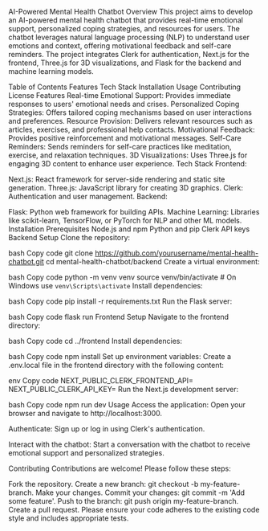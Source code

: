 AI-Powered Mental Health Chatbot
Overview
This project aims to develop an AI-powered mental health chatbot that provides real-time emotional support, personalized coping strategies, and resources for users. The chatbot leverages natural language processing (NLP) to understand user emotions and context, offering motivational feedback and self-care reminders. The project integrates Clerk for authentication, Next.js for the frontend, Three.js for 3D visualizations, and Flask for the backend and machine learning models.

Table of Contents
Features
Tech Stack
Installation
Usage
Contributing
License
Features
Real-time Emotional Support: Provides immediate responses to users' emotional needs and crises.
Personalized Coping Strategies: Offers tailored coping mechanisms based on user interactions and preferences.
Resource Provision: Delivers relevant resources such as articles, exercises, and professional help contacts.
Motivational Feedback: Provides positive reinforcement and motivational messages.
Self-Care Reminders: Sends reminders for self-care practices like meditation, exercise, and relaxation techniques.
3D Visualizations: Uses Three.js for engaging 3D content to enhance user experience.
Tech Stack
Frontend:

Next.js: React framework for server-side rendering and static site generation.
Three.js: JavaScript library for creating 3D graphics.
Clerk: Authentication and user management.
Backend:

Flask: Python web framework for building APIs.
Machine Learning: Libraries like scikit-learn, TensorFlow, or PyTorch for NLP and other ML models.
Installation
Prerequisites
Node.js and npm
Python and pip
Clerk API keys
Backend Setup
Clone the repository:

bash
Copy code
git clone https://github.com/yourusername/mental-health-chatbot.git
cd mental-health-chatbot/backend
Create a virtual environment:

bash
Copy code
python -m venv venv
source venv/bin/activate  # On Windows use `venv\Scripts\activate`
Install dependencies:

bash
Copy code
pip install -r requirements.txt
Run the Flask server:

bash
Copy code
flask run
Frontend Setup
Navigate to the frontend directory:

bash
Copy code
cd ../frontend
Install dependencies:

bash
Copy code
npm install
Set up environment variables:
Create a .env.local file in the frontend directory with the following content:

env
Copy code
NEXT_PUBLIC_CLERK_FRONTEND_API=<your-clerk-frontend-api>
NEXT_PUBLIC_CLERK_API_KEY=<your-clerk-api-key>
Run the Next.js development server:

bash
Copy code
npm run dev
Usage
Access the application:
Open your browser and navigate to http://localhost:3000.

Authenticate:
Sign up or log in using Clerk's authentication.

Interact with the chatbot:
Start a conversation with the chatbot to receive emotional support and personalized strategies.

Contributing
Contributions are welcome! Please follow these steps:

Fork the repository.
Create a new branch: git checkout -b my-feature-branch.
Make your changes.
Commit your changes: git commit -m 'Add some feature'.
Push to the branch: git push origin my-feature-branch.
Create a pull request.
Please ensure your code adheres to the existing code style and includes appropriate tests.
